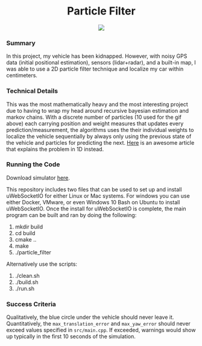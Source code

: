<h1 align="center">Particle Filter</h1>

<p align="center">
    <image src="./result.gif">
</p>

### Summary

In this project, my vehicle has been kidnapped. However, with noisy GPS data (initial positional estimation), sensors (lidar+radar), and a built-in map, I was able to use a 2D particle filter technique and localize my car within centimeters. 

### Technical Details

This was the most mathematically heavy and the most interesting project due to having to wrap my head around recursive bayesian estimation and markov chains. With a discrete number of particles (10 used for the gif above) each carrying position and weight measures that updates every prediction/measurement, the algorithms uses the their individual weights to localize the vehicle sequentially by always only using the previous state of the vehicle and particles for predicting the next. [Here](https://medium.com/@jonathan_hui/tracking-a-self-driving-car-with-particle-filter-ef61f622a3e9) is an awesome article that explains the problem in 1D instead.

### Running the Code

Download simulator [here](https://github.com/udacity/self-driving-car-sim/releases).

This repository includes two files that can be used to set up and install uWebSocketIO for either Linux or Mac systems. For windows you can use either Docker, VMware, or even Windows 10 Bash on Ubuntu to install uWebSocketIO. Once the install for uWebSocketIO is complete, the main program can be built and ran by doing the following:

1. mkdir build
2. cd build
3. cmake ..
4. make
5. ./particle_filter

Alternatively use the scripts:

1. ./clean.sh
2. ./build.sh
3. ./run.sh

### Success Criteria

Qualitatively, the blue circle under the vehicle should never leave it. Quantitatively, the `max_translation_error` and `max_yaw_error` should never exceed values specified in `src/main.cpp`. If exceeded, warnings would show up typically in the first 10 seconds of the simulation.
